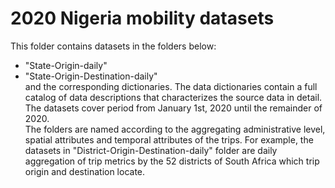 # 2020 Nigeria mobility datasets
This folder contains datasets in the folders below: 
* "State-Origin-daily" 
* "State-Origin-Destination-daily" \
and the corresponding dictionaries. The data dictionaries contain a full catalog of data descriptions that characterizes the source data in detail. \
The datasets cover period from January 1st, 2020 until the remainder of 2020. \
The folders are named according to the aggregating administrative level, spatial attributes and temporal attributes of the trips. For example, the datasets in "District-Origin-Destination-daily" folder are daily aggregation of trip metrics by the 52 districts of South Africa which trip origin and destination locate. 
